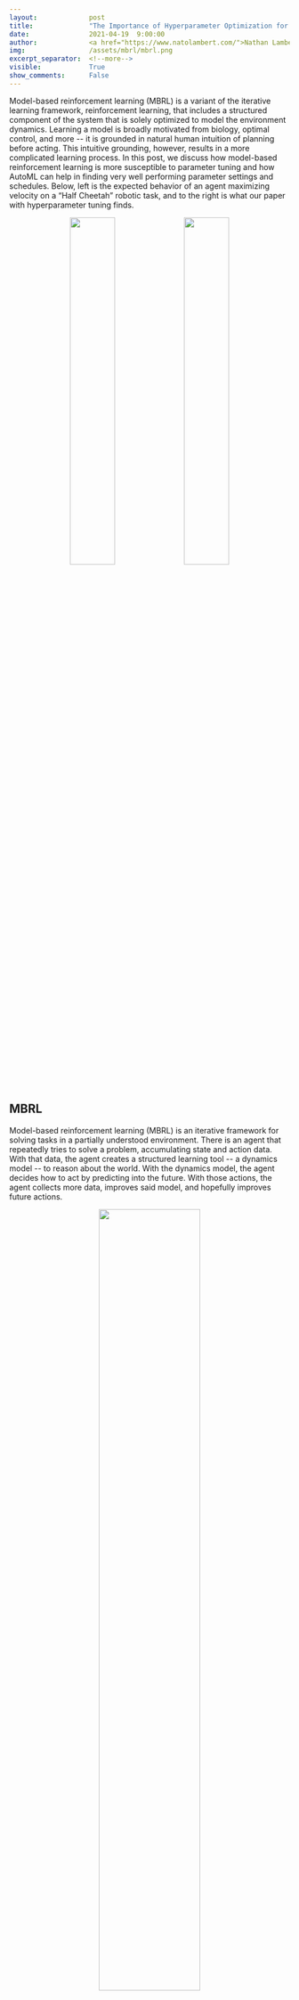 ```yaml
---
layout:             post
title:              "The Importance of Hyperparameter Optimization for Model-based Reinforcement Learning"
date:               2021-04-19  9:00:00
author:             <a href="https://www.natolambert.com/">Nathan Lambert</a>, <a href="https://nr.informatik.uni-freiburg.de/people/baohe-zhang">Baohe Zhang</a>, <a href="https://ml.informatik.uni-freiburg.de/people/rajan/index.html">Raghu Rajan</a>, <a href="http://ml.informatik.uni-freiburg.de/people/biedenkapp/index.html">André Biedenkapp</a>
img:                /assets/mbrl/mbrl.png
excerpt_separator:  <!--more-->
visible:            True
show_comments:      False
---
```


<!-- twitter -->
<meta name="twitter:title" content="The Importance of Hyperparameter Optimization for Model-based RL">
<meta name="twitter:card" content="summary_large_image">
<meta name="twitter:image" content="https://bair.berkeley.edu/static/blog/mbrl/mbrl.png">

<meta name="keywords" content="model-based, reinforcement learning, hyperparameters">
<meta name="description" content="The BAIR Blog">
<meta name="author" content="Nathan Lambert">

Model-based reinforcement learning (MBRL) is a variant of the iterative
learning framework, reinforcement learning, that includes a structured
component of the system that is solely optimized to model the environment
dynamics. Learning a model is broadly motivated from biology, optimal control,
and more -- it is grounded in natural human intuition of planning before acting. This intuitive
grounding, however, results in a more complicated learning process. In this
post, we discuss how model-based reinforcement learning is more susceptible to
parameter tuning and how AutoML can help in finding very well performing
parameter settings and schedules. Below, left is the expected behavior of an
agent maximizing velocity on a “Half Cheetah” robotic task, and to the right is
what our paper with hyperparameter tuning finds.

<p style="text-align:center;">
<img src="https://bair.berkeley.edu/static/blog/mbrl/running.gif" width="40%">
<img src="https://bair.berkeley.edu/static/blog/mbrl/rolling.gif" width="40%">
<br>
<i>
</i>
</p>

<!--more-->

## MBRL

Model-based reinforcement learning (MBRL) is an iterative framework for solving
tasks in a partially understood environment. There is an agent that repeatedly
tries to solve a problem, accumulating state and action data. With that data,
the agent creates a structured learning tool -- a dynamics model -- to reason
about the world. With the dynamics model, the agent decides how to act by
predicting into the future. With those actions, the agent collects more data,
improves said model, and hopefully improves future actions.

<p style="text-align:center;">
<img src="https://bair.berkeley.edu/static/blog/mbrl/mbrl.png" width="60%">
<br>
<i>
</i>
</p>

## AutoML

Humans are pretty poor at internalizing higher-dimensional relationships.
Unfortunately, all ML systems come with hyperparameters that have complex
higher-dimensional relationships. Manually searching for configurations or
schedules that work well is a tedious and unrewarding task, so let’s let a
computer do it for us.  Automated Machine Learning (AutoML) is a field
dedicated to the study of using machine learning algorithms to tune our machine
learning tools. However, there have not been many attempts in using AutoML
methods for RL so far, (for more on AutoRL see [this blog post][3]) even
though, given the success of AutoML in Supervised Learning, one could expect a
bigger impact in *higher-dimensional* RL. This is partly due to the harder
problem of dynamic hyperparameter tuning (where hyperparameters can change
within a run), but more on that later.

# Why MBRL is challenging to tune

Why may we see even more impact of AutoML on MBRL when compared to model-freel RL?
First off, more machine learning parts equals a harder problem,
so there is a greater potential to make hyperparameter tuning way more
impactful to MBRL. Normally, a graduate student fine tunes one problem at a
time with a handful of variables, but in MBRL there are two weirdly intertwined
systems: the model and the planner (the [objectives are mismatched][1]). So, no human is likely to be able
to find the perfect parameters. Much research progress, still, is yielding to
luck when it comes to finding the right hyperparameters.  Even though it is an
open problem to see if computers can find the true optimum, as mentioned
before, computers are much better at optimizing in high-dimensional spaces such
as RL.

Secondly, the benchmark where most RL algorithms are tested in recent work --
a simulator called [Mujoco][2] -- has been used for years and performance of
the best algorithms is close to maxing out the realistic behaviors in the
simulator.  Such a realistic solution for Half Cheetah can be seen in the video
on the left at the beginning of the post.

Mujoco showed up as a favorite of Deep RL because it was available when a
massive growth phase was coming through. It is a decent simulator, relatively
lightweight, and easy-enough to use (though, Mujoco is expensive, has fairly
strict licensing, and not a completely accurate portrayal of the real world).
Mujoco has worked for individual researchers and teams growing into a new area,
but not necessarily great for the long-term health of the field. Researchers
have tracked the so-called state-of-the-art (SOTA) performance of algorithms
across the group of tasks available on the benchmark. This has led to relying
on this benchmark as a surrogate objective for what humans truly want to
optimize -- performance in the real world -- and left progress in the research
field vulnerable to being [gamed][4]. And in such problems, where optimal
solutions may be unintuitive, computers are even more likely to substantially
outperform humans.

<p style="text-align:center;">
<img src="https://bair.berkeley.edu/static/blog/mbrl/results.png" width="80%">
<br>
<i>
</i>
</p>

# Static vs. Dynamic Parameter Tuning

Reinforcement learning, or any iterative framework for that matter, poses an
interesting challenge for AutoML and parameter tuning research: **the best
parameters might change over time**. The ideal parameters shift because the
data used to train any model changes over time. This is different from a more
classical approach to AutoML -- on a Supervised Learning task, static
parameter configurations are much more likely to perform well (such as the
weights and biases of a deployed vision model).

When the distribution of the data we are using changes over time, we look to
dynamic hyperparameter tuning where the hyperparameters of the model or
optimizer are adapted over time. In the case of MBRL, this can have an elegant
interpretation: as the agent gets more data, it can train a more accurate
model, and then it may want to use that model to plan further into the future.
This would translate to a dynamic tuning of the model predictive horizon
hyperparameter variable used in the action optimization. Static hyperparameters --
which most RL algorithms report in tables in the appendix of their papers --
are likely not going to be able to deal with shifting distributions. The
algorithm used to demonstrate this is Hyperband (more later in the post). It is
a static tuning method and the chosen parameters show a low correlation with
reward across a longer run or to another task. For more details on the
specifics of static tuning, see the paper, but the crucial question is: how
much can an RL agent gain with dynamics tuning. Normally, this gain is measured
on the performance of an algorithm on one task.

This finding, however, does not mean that static tuning does not have its uses.
In this paper, we further studied what aspects of static and dynamic are most
important for a practitioner depending on what they want to achieve --
transferability (across runs on the same task or across tasks) or final
performance. We showed that static parameter configurations learn
hyperparameter settings that are more robust to transferring. By design,
dynamic configurations make many more choices about the parameter settings than
static configurations, thus making it very challenging to tune dynamic
configurations by hand and without automatic HPO methods. With an increasing
number of decision points, it becomes more and more likely that each choice we
make is specifically tailored to the environment and even the current run at
hand.

<p style="text-align:center;">
<img src="https://bair.berkeley.edu/static/blog/mbrl/Correlation_all_envs-1.png" width="90%">
<br>
<i>
Weak or even negative correlation across different budgets are found in most of
the environments with static and transferred tunings, which shows different
configurations perform best for different training durations and that dynamic
tuning may be needed. Above shows the Spearman rank correlation of
hyperparameters sampled by Hyperband across trials when training. $cor$ is the
correlation coefficient, $p$ is the p-value for the hypothesis test and $n$ gives
the number of configurations trained in both fidelities.
</i>
</p>


# Breaking the simulator

Combining AutoML with MBRL dramatically beats the SOTA results on a couple of
Mujoco tasks by using existing MBRL algorithms with both dynamic and static
parameter tuning. With sufficient hyperparameter tuning, the MBRL algorithm
([PETS][10]) *literally breaks Mujoco*. The Mujoco log reads something akin to:

> WARNING: Nan, Inf or huge value in QACC at DOF 0. The simulation is unstable. Time = 40.4200.

This correlates to the task being solved in a non-intuitive, exploitative
manner: the Half Cheetah cartwheels.

<p style="text-align:center;">
<img src="https://bair.berkeley.edu/static/blog/mbrl/rolling.gif" width="60%">
<br>
<i>
</i>
</p>

Normally, the Half Cheetah is supposed to run. However, through hyperparameter
tuning, the agent can experience that stumbling and flipping over can be
converted into a successful cartwheel. Chaining such cartwheels back to back
allows it to build up much more speed than otherwise possible. So much, in
fact, that the simulator can’t keep up and breaks. This shows that we have not
yet explored the full potential of existing agent implementations and that
AutoML can be a key component in doing so. The paper has a much, much wider
range of results on multiple environments, but I leave that to the reader. The
paper has interesting tradeoffs between optimizing the model (learning the
dynamics) and the controller (solving the reward-maximization problem).
Additionally, it shows how dynamically changing the parameters throughout a
trial can be useful, such as increasing your model horizon as the algorithm
collects data and the model becomes more accurate. We analyse in-depth the
impact of design decisions on the following tuning methods:

- Population Based Training (PBT): An evolutionary approach to hyperparameter tuning, where the best performing members are modified and replace worse performing configurations ([link][9]).
- Population Based Training with Backtracking (PBT-BT): Population-based training where the agents can return to past configurations during the learning process.
- Hyperband: A Bandit-Based Approach to Hyperparameter Optimization ([link][8]).
- Random Search: A method where configurations are generated within the hyperparameter search space ([example][7]).

# Conclusion

Ultimately, this is a paper that can really move the field forward by showing
the ceiling is much higher than expected for current deep RL algorithms and
that new benchmarking tasks are needed to facilitate continued development of
the research area. Knowing that the last generation of MBRL algorithms still
has substantial performance to be cultivated motivates more interesting
numerical research revisiting past methods as the future is designed.

As the Mujoco simulator seems to be reaching its maximum in terms of logged
performance, it is time for a new generation of simulators and tasks to
benchmark developments in deep reinforcement learning. In creating new tasks,
there is an exciting opportunity to move our research methods closer to real
world applications — providing a harder challenge with a growing potential
payoff.

<hr>

This post is based on the following paper:

- **[On the Importance of Hyperparameter Optimization for Model-based Reinforcement Learning][6]**<br>
  Baohe Zhang, Raghu Rajan, Luis Pineda, Nathan Lambert, André Biedenkapp, Kurtland Chua, Frank Hutter, Roberto Calandra<br>
  Conference on Artificial Intelligence and Statistics (AISTATS), 2021.<br>
  [A video explaining the paper][5]

[1]:https://www.natolambert.com/papers/2020-objective-mismatch-mbrl
[2]:http://mujoco.org/
[3]:https://www.automl.org/blog-autorl/
[4]:https://robotic.substack.com/p/rl-exploitation
[5]:https://www.youtube.com/watch?v=lH0mgnjr1v4
[6]:https://arxiv.org/abs/2102.13651
[7]:https://www.jmlr.org/papers/volume13/bergstra12a/bergstra12a
[8]:https://arxiv.org/abs/1603.06560
[9]:https://arxiv.org/abs/1711.09846
[10]:https://arxiv.org/pdf/1805.12114.pdf
